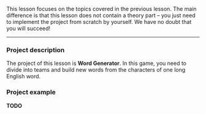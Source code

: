 This lesson focuses on the topics covered in the previous lesson.
The main difference is that this lesson does not contain a theory part –
you just need to implement the project from scratch by yourself.
We have no doubt that you will succeed!

----

### Project description

The project of this lesson is **Word Generator**.
In this game, you need to divide into teams and build new words from the characters of one long English word.

### Project example

**TODO**
